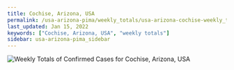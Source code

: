 ```yaml
---
title: Cochise, Arizona, USA
permalink: /usa-arizona-pima/weekly_totals/usa-arizona-cochise-weekly_totals.html
last_updated: Jan 15, 2022
keywords: ["Cochise, Arizona, USA", "weekly totals"]
sidebar: usa-arizona-pima_sidebar
---
```


![Weekly Totals of Confirmed Cases for Cochise, Arizona, USA](/covid_tracker/images/graphs/usa-arizona-cochise-weekly_totals_graph.png)
